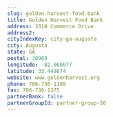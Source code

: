 ```yaml
---
slug: golden-harvest-food-bank
title: Golden Harvest Food Bank
address: 3310 Commerce Drive
address2: 
cityIndexKey: city-ga-augusta
city: Augusta
state: GA
postal: 30909
longitude: -82.060077
latitude: 33.449874
website: www.goldenharvest.org
phone: 706-736-1199
fax: 706-736-1375
partnerBank: false
partnerGroupId: partner-group-50
---
```

